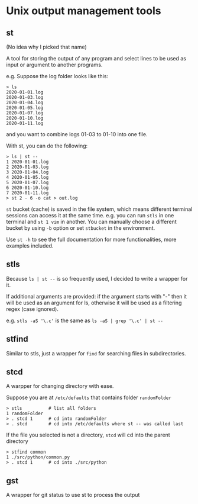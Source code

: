 # Unix output management tools

## st

(No idea why I picked that name)

A tool for storing the output of any program and select lines to be used as input or argument to another programs.

e.g. Suppose the log folder looks like this: 

    > ls
    2020-01-01.log
    2020-01-03.log
    2020-01-04.log
    2020-01-05.log
    2020-01-07.log
    2020-01-10.log
    2020-01-11.log
    
and you want to combine logs 01-03 to 01-10 into one file.

With st, you can do the following:

    > ls | st --
    1 2020-01-01.log
    2 2020-01-03.log
    3 2020-01-04.log
    4 2020-01-05.log
    5 2020-01-07.log
    6 2020-01-10.log
    7 2020-01-11.log
    > st 2 - 6 -o cat > out.log

`st` bucket (cache) is saved in the file system, which means different terminal sessions can access it at the same time. e.g. you can run `stls` in one terminal and `st 1 vim` in another.
You can manually choose a different bucket by using `-b` option or set `stbucket` in the environment.

Use `st -h` to see the full documentation for more functionalities, more examples included.

## stls

Because `ls | st --` is so frequently used, I decided to write a wrapper for it.

If additional arguments are provided: if the argument starts with "-" then it will be used as an argument for ls, otherwise it will be used as a filtering regex (case ignored).

e.g. `stls -aS '\.c'` is the same as `ls -aS | grep '\.c' | st --`

## stfind

Similar to stls, just a wrapper for `find` for searching files in subdirectories.

## stcd

A warpper for changing directory with ease.

Suppose you are at `/etc/defaults` that contains folder `randomFolder`

    > stls          # list all folders
    1 randomFolder
    > . stcd 1      # cd into randomFolder
    > . stcd        # cd into /etc/defaults where st -- was called last

If the file you selected is not a directory, `stcd` will cd into the parent directory

    > stfind common
    1 ./src/python/common.py
    > . stcd 1      # cd into ./src/python

## gst

A wrapper for git status to use st to process the output
